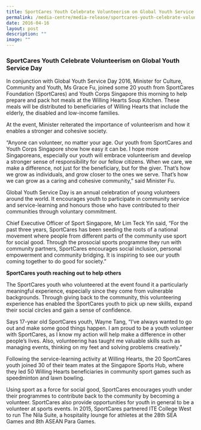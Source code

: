 ```yaml
---
title: SportCares Youth Celebrate Volunteerism on Global Youth Service Day
permalink: /media-centre/media-release/sportcares-youth-celebrate-volunteerism-on-global-youth-service-day/
date: 2016-04-16
layout: post
description: ""
image: ""
---
```

### **SportCares Youth Celebrate Volunteerism on Global Youth Service Day**
In conjunction with Global Youth Service Day 2016, Minister for Culture, Community and Youth, Ms Grace Fu, joined some 20 youth from SportCares Foundation (SportCares) and Youth Corps Singapore this morning to help prepare and pack hot meals at the Willing Hearts Soup Kitchen. These meals will be distributed to beneficiaries of Willing Hearts that include the elderly, the disabled and low-income families.  
  
At the event, Minister reiterated the importance of volunteerism and how it enables a stronger and cohesive society.  
  
“Anyone can volunteer, no matter your age. Our youth from SportCares and Youth Corps Singapore show how easy it can be. I hope more Singaporeans, especially our youth will embrace volunteerism and develop a stronger sense of responsibility for our fellow citizens. When we care, we make a difference, not just for the beneficiary, but for the giver. That’s how we grow as individuals, and grow closer to the ones we serve. That’s how we can grow as a caring and cohesive community,” said Minister Fu.  
  
Global Youth Service Day is an annual celebration of young volunteers around the world. It encourages youth to participate in community service and service-learning and honours those who have contributed to their communities through voluntary commitment.  
  
Chief Executive Officer of Sport Singapore, Mr Lim Teck Yin said, “For the past three years, SportCares has been seeding the roots of a national movement where people from different parts of the community use sport for social good. Through the prosocial sports programme they run with community partners, SportCares encourages social inclusion, personal empowerment and community bridging. It is inspiring to see our youth coming together to do good for society.”  
  
**SportCares youth reaching out to help others**  
  
The SportCares youth who volunteered at the event found it a particularly meaningful experience, especially since they come from vulnerable backgrounds. Through giving back to the community, this volunteering experience has enabled the SportCares youth to pick up new skills, expand their social circles and gain a sense of confidence.  
  
Says 17-year old SportCares youth, Wayne Tang, “I’ve always wanted to go out and make some good things happen. I am proud to be a youth volunteer with SportCares, as I know my action will help make a difference in other people’s lives. Also, volunteering has taught me valuable skills such as managing events, thinking on my feet and solving problems creatively.”  
  
Following the service-learning activity at Willing Hearts, the 20 SportCares youth joined 30 of their team mates at the Singapore Sports Hub, where they led 50 Willing Hearts beneficiaries in community sport games such as speedminton and lawn bowling.  
  
Using sport as a force for social good, SportCares encourages youth under their programmes to contribute back to the community by becoming a volunteer. SportCares also provide opportunities for youth in general to be a volunteer at sports events. In 2015, SportCares partnered ITE College West to run The Nila Suite, a hospitality lounge for athletes at the 28th SEA Games and 8th ASEAN Para Games.
